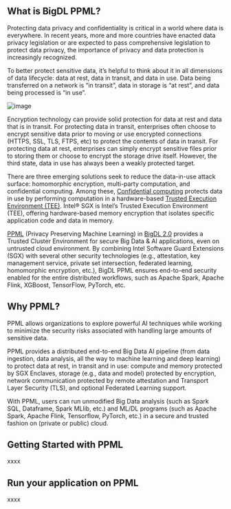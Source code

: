 ## What is BigDL PPML?

Protecting data privacy and confidentiality is critical in a world where data is everywhere. In recent years, more and more countries have enacted data privacy legislation or are expected to pass comprehensive legislation to protect data privacy, the importance of privacy and data protection is increasingly recognized.

To better protect sensitive data, it’s helpful to think about it in all dimensions of data lifecycle: data at rest, data in transit, and data in use. Data being transferred on a network is “in transit”, data in storage is “at rest”, and data being processed is “in use”.

![image](https://user-images.githubusercontent.com/61072813/177668961-22986ea6-055c-41e4-86f8-53775ce73bb6.png)


Encryption technology can provide solid protection for data at rest and data that is in transit. For protecting data in transit, enterprises often choose to encrypt sensitive data prior to moving or use encrypted connections (HTTPS, SSL, TLS, FTPS, etc) to protect the contents of data in transit. For protecting data at rest, enterprises can simply encrypt sensitive files prior to storing them or choose to encrypt the storage drive itself. However, the third state, data in use has always been a weakly protected target. 

There are three emerging solutions seek to reduce the data-in-use attack surface: homomorphic encryption, multi-party computation, and confidential computing. Among these, [Confidential computing](https://www.intel.com/content/www/us/en/security/confidential-computing.html) protects data in use by performing computation in a hardware-based [Trusted Execution Environment (TEE)](https://en.wikipedia.org/wiki/Trusted_execution_environment). Intel® SGX is Intel’s Trusted Execution Environment (TEE), offering hardware-based memory encryption that isolates specific application code and data in memory.

[PPML](https://bigdl.readthedocs.io/en/latest/doc/PPML/Overview/ppml.html) (Privacy Preserving Machine Learning) in [BigDL 2.0](https://github.com/intel-analytics/BigDL) provides a Trusted Cluster Environment for secure Big Data & AI applications, even on untrusted cloud environment. By combining Intel Software Guard Extensions (SGX) with several other security technologies (e.g., attestation, key management service, private set intersection, federated learning, homomorphic encryption, etc.), BigDL PPML ensures end-to-end security enabled for the entire distributed workflows, such as Apache Spark, Apache Flink, XGBoost, TensorFlow, PyTorch, etc.

## Why PPML?

PPML allows organizations to explore powerful AI techniques while working to minimize the security risks associated with handling large amounts of sensitive data. 

PPML provides a distributed end-to-end Big Data AI pipeline (from data ingestion, data analysis, all the way to machine learning and deep learning) to protect data at rest, in transit and in use: compute and memory protected by SGX Enclaves, storage (e.g., data and model) protected by encryption, network communication protected by remote attestation and Transport Layer Security (TLS), and optional Federated Learning support. 

With PPML, users can run unmodified Big Data analysis (such as Spark SQL, Dataframe, Spark MLlib, etc.) and ML/DL programs (such as Apache Spark, Apache Flink, Tensorflow, PyTorch, etc.) in a secure and trusted fashion on (private or public) cloud.

## ****Getting Started with**** PPML

xxxx

## Run your application on PPML

xxxx
